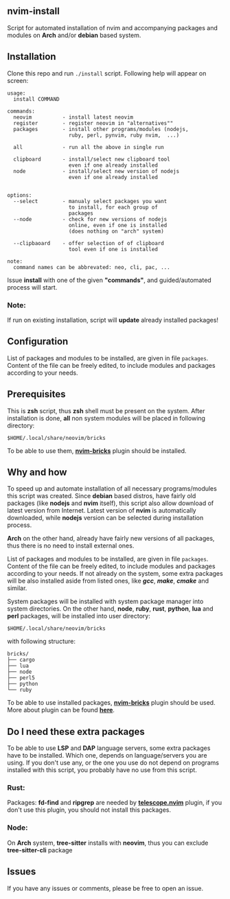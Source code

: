 ## nvim-install
Script for automated installation of nvim and accompanying packages and modules
on **Arch** and/or **debian** based system.

## Installation
Clone this repo and run `./install` script. Following help will appear  on
screen:

```text
usage:
  install COMMAND

commands:
  neovim          - install latest neovim
  register        - register neovim in "alternatives""
  packages        - install other programs/modules (nodejs,
                    ruby, perl, pynvim, ruby nvim,  ...)

  all             - run all the above in single run

  clipboard       - install/select new clipboard tool 
                    even if one already installed
  node            - install/select new version of nodejs
                    even if one already installed


options:
  --select        - manualy select packages you want 
                    to install, for each group of
                    packages
  --node          - check for new versions of nodejs
                    online, even if one is installed
                    (does nothing on "arch" system)

  --clipbaoard    - offer selection of of clipboard
                    tool even if one is installed

note:
  command names can be abbrevated: neo, cli, pac, ...
```

Issue **install** with one of the given **"commands"**, and guided/automated
process will start.

### Note:
If run on existing installation, script will **update** already installed packages!


## Configuration
List of packages and modules to be installed, are given in file `packages`.
Content of the file can be freely edited, to include modules and packages
according to your needs.


## Prerequisites
This is **zsh** script, thus **zsh** shell must be present on the system. After
installation is done, **all** non system modules will be placed in following
directory:
```
$HOME/.local/share/neovim/bricks
```
To be able to use them, [**nvim-bricks**][1] plugin should be installed.


## Why and how
To speed up and automate installation of all necessary programs/modules this
script was created. Since **debian** based distros, have fairly old packages
(like **nodejs** and **nvim** itself), this script also allow download of latest
version from Internet. Latest version of **nvim** is automatically downloaded,
while **nodejs** version can be selected during installation process.
  

**Arch** on the other hand, already have fairly new versions of all packages,
thus there is no need to install external ones.

List of packages and modules to be installed, are given in file `packages`.
Content of the file can be freely edited, to include modules and packages
according to your needs. If not already on the system, some extra packages will
be also installed aside from listed ones, like ***gcc***, ***make***, ***cmake***
and similar.

System packages will be installed with system package manager into system
directories. On the other hand, **node**, **ruby**, **rust**, **python**,
**lua** and **perl** packages, will be installed into user directory:
```
$HOME/.local/share/neovim/bricks
```
with following structure:
```
bricks/
├── cargo
├── lua
├── node
├── perl5
├── python
└── ruby
```
To be able to use installed packages, [**nvim-bricks**][1] plugin should be used.
More about plugin can be found [**here**][1].


## Do I need these extra packages
To be able to use **LSP** and **DAP** language servers, some extra packages
have to be installed. Which one, depends on language/servers you are using.
If you don't use any, or the one you use do not depend on programs installed
with this script, you probably have no use from this script.

### Rust:
Packages: **fd-find** and **ripgrep** are needed by
[**telescope.nvim**][2] plugin,
if you don't use this plugin, you should not install this packages.

### Node:
On **Arch** system, **tree-sitter** installs  with **neovim**, thus you can
exclude **tree-sitter-cli** package


## Issues 
If you have any issues or comments, please be free to open an issue.


[1]:https://github.com/ksk0/nvim-bricks
[2]: https://github.com/nvim-telescope/telescope.nvim
